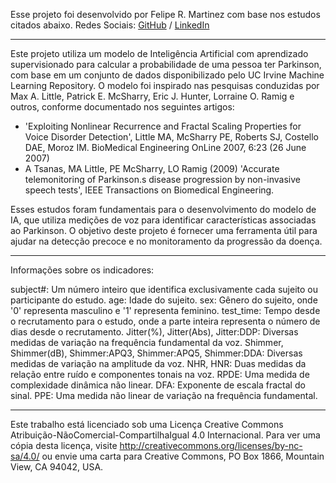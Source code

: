 
Esse projeto foi desenvolvido por Felipe R. Martinez com base nos estudos citados abaixo. Redes Sociais: [GitHub](https://github.com/MartinezFelipe14) / [LinkedIn](https://www.linkedin.com/in/martinezfelipe14/)

------------------------------------------------------------------------------------------------------------------------

Este projeto utiliza um modelo de Inteligência Artificial com aprendizado supervisionado para calcular a probabilidade de uma pessoa ter Parkinson, com base em um conjunto de dados disponibilizado pelo UC Irvine Machine Learning Repository. O modelo foi inspirado nas pesquisas conduzidas por Max A. Little, Patrick E. McSharry, Eric J. Hunter, Lorraine O. Ramig e outros, conforme documentado nos seguintes artigos:

- 'Exploiting Nonlinear Recurrence and Fractal Scaling Properties for Voice Disorder Detection', Little MA, McSharry PE, Roberts SJ, Costello DAE, Moroz IM. BioMedical Engineering OnLine 2007, 6:23 (26 June 2007)
- A Tsanas, MA Little, PE McSharry, LO Ramig (2009) 'Accurate telemonitoring of Parkinson.s disease progression by non-invasive speech tests', IEEE Transactions on Biomedical Engineering.

Esses estudos foram fundamentais para o desenvolvimento do modelo de IA, que utiliza medições de voz para identificar características associadas ao Parkinson. O objetivo deste projeto é fornecer uma ferramenta útil para ajudar na detecção precoce e no monitoramento da progressão da doença.

------------------------------------------------------------------------------------------------------------------------
Informações sobre os indicadores:

subject#: Um número inteiro que identifica exclusivamente cada sujeito ou participante do estudo.
age: Idade do sujeito.
sex: Gênero do sujeito, onde '0' representa masculino e '1' representa feminino.
test_time: Tempo desde o recrutamento para o estudo, onde a parte inteira representa o número de dias desde o recrutamento.
Jitter(%), Jitter(Abs), Jitter:DDP: Diversas medidas de variação na frequência fundamental da voz.
Shimmer, Shimmer(dB), Shimmer:APQ3, Shimmer:APQ5, Shimmer:DDA: Diversas medidas de variação na amplitude da voz.
NHR, HNR: Duas medidas da relação entre ruído e componentes tonais na voz.
RPDE: Uma medida de complexidade dinâmica não linear.
DFA: Exponente de escala fractal do sinal.
PPE: Uma medida não linear de variação na frequência fundamental.

------------------------------------------------------------------------------------------------------------------------

Este trabalho está licenciado sob uma Licença Creative Commons Atribuição-NãoComercial-CompartilhaIgual 4.0 Internacional. Para ver uma cópia desta licença, visite http://creativecommons.org/licenses/by-nc-sa/4.0/ ou envie uma carta para Creative Commons, PO Box 1866, Mountain View, CA 94042, USA.
